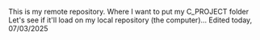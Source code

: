 This is my remote repository. Where I want to put my C_PROJECT folder
Let's see if it'll load on my local repository (the computer)...
Edited today, 07/03/2025
